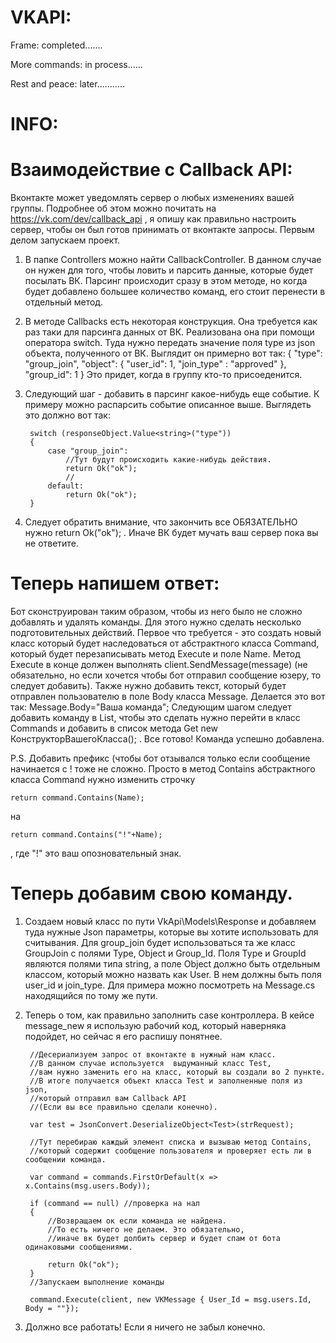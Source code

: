   # VKAPI:
    
Frame:              completed.......

More commands:      in process......

Rest and peace:     later...........

  # INFO:

# Взаимодействие с Callback API:

Вконтакте может уведомлять сервер о любых изменениях вашей группы. Подробнее об этом можно почитать на https://vk.com/dev/callback_api , я опишу как правильно настроить сервер, чтобы он был готов принимать от вконтакте запросы. Первым делом запускаем проект.

1) В папке Controllers можно найти CallbackController. В данном случае он нужен для того, чтобы ловить и парсить данные, которые будет посылать ВК. Парсинг происходит сразу в этом методе, но когда будет добавлено большее количество команд, его стоит перенести в отдельный метод. 
2) В методе Callbacks есть некоторая конструкция. Она требуется как раз таки для парсинга данных от ВК. Реализована она при помощи оператора switch. Туда нужно передать значение поля type из json объекта, полученного от ВК. Выглядит он примерно вот так:
    {
      "type": "group_join", 
      "object": {
          "user_id": 1,
          "join_type" : "approved"
          },
      "group_id": 1
    }
    Это придет, когда в группу кто-то присоеденится. 
    
3) Следующий шаг - добавить в парсинг какое-нибудь еще событие. К примеру можно распарсить событие описанное выше. 
        Выглядеть это должно вот так: 
        
        switch (responseObject.Value<string>("type"))
        {
            case "group_join":
                //Тут будут происходить какие-нибудь действия.
                return Ok("ok");
                //
            default:
                return Ok("ok");
        }
4) Следует обратить внимание, что закончить все ОБЯЗАТЕЛЬНО нужно return Ok("ok"); . Иначе ВК будет мучать ваш сервер пока вы не ответите.

# Теперь напишем ответ:

Бот сконструирован таким образом, чтобы из него было не сложно добавлять и удалять команды. Для этого нужно сделать несколько подготовительных действий. 
Первое что требуется - это создать новый класс который будет наследоваться от абстрактного класса Command, который будет перезаписывать метод Execute и поле Name. Метод Execute в конце должен выполнять client.SendMessage(message) (не обязательно, но если хочется чтобы бот отправил сообщение юзеру, то следует добавить). Также нужно добавить текст, который будет отправлен пользователю в поле Body класса Message. Делается это вот так: Message.Body="Ваша команда"; 
Следующим шагом следует добавить команду в List, чтобы это сделать нужно перейти в класс Commands и добавить в список метода Get new КонструкторВашегоКласса(); . Все готово! Команда успешно добавлена.

P.S. Добавить префикс (чтобы бот отзывался только если сообщение начинается с ! тоже не сложно. Просто в метод Contains абстрактного класса Command нужно изменить строчку 

    return command.Contains(Name); 
на 

    return command.Contains("!"+Name); 
    
, где "!" это ваш опозновательный знак. 


# Теперь добавим свою команду. 

1) Создаем новый класс по пути VkApi\Models\Response и добавляем туда нужные Json параметры, которые вы хотите использовать для считывания. Для group_join будет использоваться та же класс GroupJoin с полями Type, Object и Group_Id. Поля Type и GroupId являются полями типа string, а поле Object должно быть отдельным классом, который можно назвать как User. В нем должны быть поля user_id и join_type. Для примера можно посмотреть на Message.cs находящийся по тому же пути.
2) Теперь о том, как правильно заполнить case контроллера. В кейсе message_new я использую рабочий код, который наверняка подойдет, но сейчас я его распишу понятнее. 

        //Десериализуем запрос от вконтакте в нужный нам класс. 
        //В данном случае используется  выдуманный класс Test, 
        //вам нужно заменить его на класс, который вы создали во 2 пункте. 
        //В итоге получается объект класса Test и заполненные поля из json,
        //который отправил вам Callback API 
        //(Если вы все правильно сделали конечно). 
        
        var test = JsonConvert.DeserializeObject<Test>(strRequest); 
        
        //Тут перебираю каждый элемент списка и вызываю метод Contains, 
        //который содержит сообщение пользователя и проверяет есть ли в сообщении команда.
        
        var command = commands.FirstOrDefault(x => x.Contains(msg.users.Body));

        if (command == null) //проверка на нал
        {
            //Возвращаем ок если команда не найдена. 
            //То есть ничего не делаем. Это обязательно, 
            //иначе вк будет долбить сервер и будет спам от бота одинаковыми сообщениями. 
            
            return Ok("ok");                        
        }
        //Запускаем выполнение команды 
        
        command.Execute(client, new VKMessage { User_Id = msg.users.Id, Body = ""});       
        
        
3) Должно все работать! Если я ничего не забыл конечно. 
        
